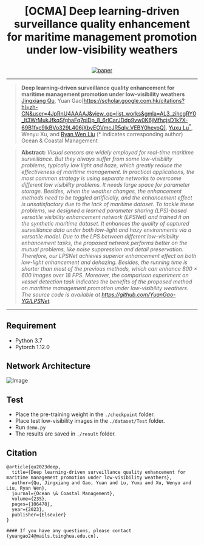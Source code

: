 # <p align=center> [OCMA] Deep learning-driven surveillance quality enhancement for maritime management promotion under low-visibility weathers</p>

<div align="center">

[![paper](https://img.shields.io/badge/LPSNet-paper-blue.svg)](https://www.sciencedirect.com/science/article/pii/S0964569123000030)
  


</div>

---
>**Deep learning-driven surveillance quality enhancement for maritime management promotion under low-visibility weathers**<br> [Jingxiang Qu](https://scholar.google.com.hk/citations?user=9zK-zGoAAAAJ&hl=zh-CN), Yuan Gao[https://scholar.google.com.hk/citations?hl=zh-CN&user=4JpRnU4AAAAJ&view_op=list_works&gmla=AL3_zihcgRY0_lt3WrMukJfkqSfghaFq7piDp_8_6rlCarJDdp9vw0K6jMfhcjsD1k7X-69B1fxc9lkBVo329L406jXbyEOVmcJR5qlv_VEBY0hevoQ], [Yuxu Lu<sup>*</sup>](https://scholar.google.com.hk/citations?user=XXge2_0AAAAJ&hl=zh-CN), Wenyu Xu, and [Ryan Wen Liu](http://mipc.whut.edu.cn/index.html) (* indicates corresponding author) <br> 
>Ocean & Coastal Management

> **Abstract:** *Visual sensors are widely employed for real-time maritime surveillance. But they always suffer from some low-visibility problems, typically low light and haze, which greatly reduce the effectiveness of maritime management. In practical applications, the most common strategy is using separate networks to overcome different low visibility problems. It needs large space for parameter storage. Besides, when the weather changes, the enhancement methods need to be toggled artificially, and the enhancement effect is unsatisfactory due to the lack of maritime dataset. To tackle these problems, we designed a learned parameter sharing (LPS)-based versatile visibility enhancement network (LPSNet) and trained it on the synthetic maritime dataset. It enhances the quality of captured surveillance data under both low-light and hazy environments via a versatile model. Due to the LPS between different low-visibility enhancement tasks, the proposed network performs better on the mutual problems, like noise suppression and detail preservation. Therefore, our LPSNet achieves superior enhancement effect on both low-light enhancement and dehazing. Besides, the running time is shorter than most of the previous methods, which can enhance 800 × 600 images over 18 FPS. Moreover, the comparison experiment on vessel detection task indicates the benefits of the proposed method on maritime management promotion under low-visibility weathers. The source code is available at
https://github.com/YuanGao-YG/LPSNet.*
<hr />

## Requirement

- Python 3.7
- Pytorch 1.12.0

## Network Architecture
![Image](images/Network.jpg)

## Test
* Place the pre-training weight in the `./checkpoint` folder.
* Place test low-visibility images in the `./dataset/Test` folder.
* Run `demo.py`
* The results are saved in `./result` folder.

## Citation

```
@article{qu2023deep,
  title={Deep learning-driven surveillance quality enhancement for maritime management promotion under low-visibility weathers},
  author={Qu, Jingxiang and Gao, Yuan and Lu, Yuxu and Xu, Wenyu and Liu, Ryan Wen},
  journal={Ocean \& Coastal Management},
  volume={235},
  pages={106478},
  year={2023},
  publisher={Elsevier}
}

#### If you have any questions, please contact (yuangao24@mails.tsinghua.edu.cn).
